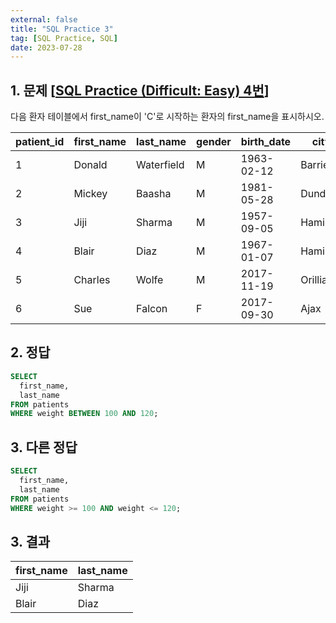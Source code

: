 ```yaml
---
external: false
title: "SQL Practice 3"
tag: [SQL Practice, SQL]
date: 2023-07-28
---
```


## 1. 문제 [[SQL Practice (Difficult: Easy) 4번](https://www.sql-practice.com/)]

다음 환자 테이블에서 first_name이 'C'로 시작하는 환자의 first_name을 표시하시오.

| patient_id | first_name | last_name  | gender | birth_date | city     | province_id | allergies  | height | weight |
|------------|------------|------------|--------|------------|----------|-------------|------------|--------|--------|
| 1          | Donald     | Waterfield | M      | 1963-02-12 | Barrie   | ON          | NULL       | 156    | 65     |
| 2          | Mickey     | Baasha     | M      | 1981-05-28 | Dundas   | ON          | Sulfa      | 185    | 76     |
| 3          | Jiji       | Sharma     | M      | 1957-09-05 | Hamilton | ON          | Penicillin | 194    | 106    |
| 4          | Blair      | Diaz       | M      | 1967-01-07 | Hamilton | ON          | NULL       | 191    | 104    |
| 5          | Charles    | Wolfe      | M      | 2017-11-19 | Orillia  | ON          | Penicillin | 47     | 10     |
| 6          | Sue        | Falcon     | F      | 2017-09-30 | Ajax     | ON          | Penicillin | 43     | 5      |

## 2. 정답

```sql
SELECT
  first_name,
  last_name
FROM patients
WHERE weight BETWEEN 100 AND 120;
```

## 3. 다른 정답

```sql
SELECT
  first_name,
  last_name
FROM patients
WHERE weight >= 100 AND weight <= 120;
```

## 3. 결과

| first_name | last_name |
|------------|-----------|
| Jiji       | Sharma    |
| Blair      | Diaz      |
